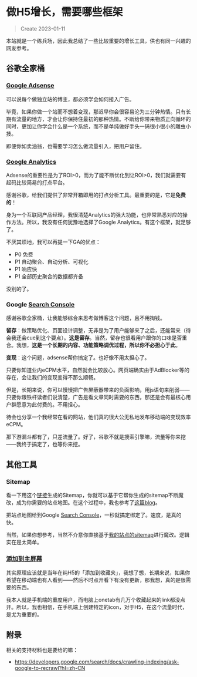 # 做H5增长，需要哪些框架
> Create 2023-01-11

本站就是一个练兵场，因此我总结了一些比较重要的增长工具，供也有同一兴趣的网友参考。

## 谷歌全家桶

### [Google Adsense](www.google.com/adsense)
可以说每个做独立站的博主，都必须学会如何接入广告。

毕竟，如果你做一个站而不想着变现，那迟早你会很容易沦为三分钟热情。只有长期有流量的地方，才会让你保持住最初的那种热情。不断给你带来物质正向循环的同时，更加让你学会什么是一个系统，而不是单纯做好手头一码很小很小的雕虫小技。

即便你如卖油翁，也需要学习怎么做流量引入，把用户留住。

### [Google Analytics](analytics.google.com)
Adsense的重要性是为了ROI>0，而为了能不断优化到让ROI>0，我们就需要有起码比较简易的打点平台。

感谢谷歌，给我们提供了非常开箱即用的打点分析工具。最重要的是，它是**免费的**！

身为一个互联网产品经理，我很清楚Analytics的强大功能，也非常熟悉对应的操作方法。所以，我没有任何犹豫地选择了Google Analytics。有这个框架，就足够了。

不厌其烦地，我可以再提一下GA的优点：

- P0 免费
- P1 自动聚合、自动分析、可视化
- P1 响应快
- P1 全部历史聚合的数据都齐备

没别的了。

### Google [Search Console](search.google.com)

感谢谷歌全家桶，让我能够综合来思考做博客这个问题，且不用掏钱。

**留存**：做策略优化、页面设计调整，无非是为了用户能够来了之后，还能常来（待会我还会cue到这个要点）。**这是留存**。当然，留存也很看用户跟你的口味是否重合。我想，**这是一个长期的内容、功能策略调优过程，所以你不必担心于此**。

**变现**：这个问题，adsense帮你搞定了。也好像不用太担心了。

只要你知道业内eCPM水平，自然就会比较放心。网页端确实由于AdBlocker等的存在，会让我们的变现变得不那么顺畅。

但是，长期来说，你可以慢慢把广告屏蔽器带来的负面影响，用js语句来削弱——只要你跟铁杆读者们说清楚，广告是看文章同时需要的东西，那还是会有最核心用户群愿意为此付费的。不用担心。

待会也分享一个我经常在看的网站，他们真的很大公无私地发布移动端的变现效率eCPM。

那下游漏斗都有了，只差流量了。好了，谷歌不就是搜索引擎嘛，流量等你来挖——我终于搞定了，也等你来挖。

## 其他工具
### Sitemap
看一下用这个[链接](https://www.web-site-map.com/xml_sitemap.php)生成的Sitemap，你就可以基于它帮你生成的sitemap不断魔改，成为你需要的站点地图。在这个过程中，我也参考了[这篇blog](https://www.yundianseo.com/create-sitemap/)。

把站点地图给到Google [Search Console](search.google.com)，一秒就搞定绑定了。速度，是真的快。

当然，如果你想参考，当然不介意你直接基于[我的站点的sitemap](https://datapub.jcli.site/sitemap.xml)进行魔改。逻辑实在是太简单。

### [添加到主屏幕](https://developer.mozilla.org/zh-CN/docs/Web/Progressive_web_apps/Add_to_home_screen)

其实原理应该就是当年在纯H5的「添加到收藏夹」，我想了想，长期来说，如果你希望在移动端也有人看到——然后不时点开看下有没有更新，那我想，真的是很需要的东西。

我本人就是手机端的重度用户，而电脑上onetab有几万个收藏起来的link都没点开。所以，我也相信，在手机端上创建特定的icon，对于H5，在这个流量时代，是尤为重要的。

## 附录
相关的支持材料也是要给的嘛：
- https://developers.google.com/search/docs/crawling-indexing/ask-google-to-recrawl?hl=zh-CN
